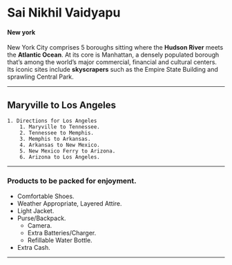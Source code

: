 # Sai Nikhil Vaidyapu
#### New york 

New York City comprises 5 boroughs sitting where the **Hudson River** meets the **Atlantic Ocean**. At its core is Manhattan, a densely populated borough that’s among the world’s major commercial, financial and cultural centers. Its iconic sites include **skyscrapers** such as the Empire State Building and sprawling Central Park.

---
## Maryville to Los Angeles
    1. Directions for Los Angeles
        1. Maryville to Tennessee.
        2. Tennessee to Memphis.
        3. Memphis to Arkansas.
        4. Arkansas to New Mexico.
        5. New Mexico Ferry to Arizona.
        6. Arizona to Los Angeles.
---

### Products to be packed for enjoyment.
* Comfortable Shoes.
* Weather Appropriate, Layered Attire.
* Light Jacket.
* Purse/Backpack.
    * Camera.
    * Extra Batteries/Charger.
    * Refillable Water Bottle.
* Extra Cash.

---



